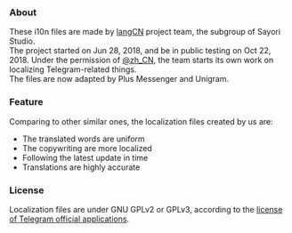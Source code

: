 ### About
These i10n files are made by [langCN](https://t.me/langCN) project team, the subgroup of Sayori Studio.  
The project started on Jun 28, 2018, and be in public testing on Oct 22, 2018. Under the permission of [@zh_CN](https://t.me/zh_CN), the team starts its own work on localizing Telegram-related things.  
The files are now adapted by Plus Messenger and Unigram.

### Feature
Comparing to other similar ones, the localization files created by us are:  
 - The translated words are uniform
 - The copywriting are more localized
 - Following the latest update in time
 - Translations are highly accurate

### License  
Localization files are under GNU GPLv2 or GPLv3, according to the [license of Telegram official applications](https://telegram.org/apps#source-code).
